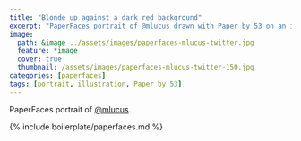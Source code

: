 ```yaml
---
title: "Blonde up against a dark red background"
excerpt: "PaperFaces portrait of @mlucus drawn with Paper by 53 on an iPad."
image: 
  path: &image ../assets/images/paperfaces-mlucus-twitter.jpg 
  feature: *image
  cover: true
  thumbnail: /assets/images/paperfaces-mlucus-twitter-150.jpg
categories: [paperfaces]
tags: [portrait, illustration, Paper by 53]
---
```


PaperFaces portrait of [@mlucus](https://twitter.com/mlucus).

{% include boilerplate/paperfaces.md %}

